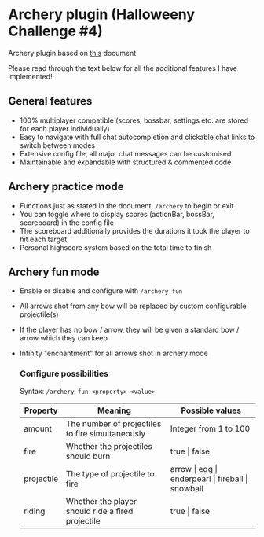 # Archery plugin (Halloweeny Challenge #4)
Archery plugin based on [this](https://docs.google.com/document/d/1BvM50rv8V-TnLTUsF9yHfovdmLkfES13rjgWyu5vxtM/edit) document.

Please read through the text below for all the additional features I have implemented!
 
## General features
* 100% multiplayer compatible (scores, bossbar, settings etc. are stored for each player individually)
* Easy to navigate with full chat autocompletion and clickable chat links to switch between modes
* Extensive config file, all major chat messages can be customised
* Maintainable and expandable with structured & commented code
 
## Archery practice mode
* Functions just as stated in the document, `/archery` to begin or exit
* You can toggle where to display scores (actionBar, bossBar, scoreboard) in the config file
* The scoreboard additionally provides the durations it took the player to hit each target
* Personal highscore system based on the total time to finish

## Archery fun mode
* Enable or disable and configure with `/archery fun`
* All arrows shot from any bow will be replaced by custom configurable projectile(s)
* If the player has no bow / arrow, they will be given a standard bow / arrow which they can keep
* Infinity "enchantment" for all arrows shot in archery mode

  ### Configure possibilities
  Syntax: `/archery fun <property> <value>`
  
  Property | Meaning | Possible values
  -------- | ------- | ---------------
  amount | The number of projectiles to fire simultaneously | Integer from 1 to 100
  fire | Whether the projectiles should burn | true \| false
  projectile | The type of projectile to fire | arrow \| egg \| enderpearl \| fireball \| snowball
  riding | Whether the player should ride a fired projectile | true \| false
